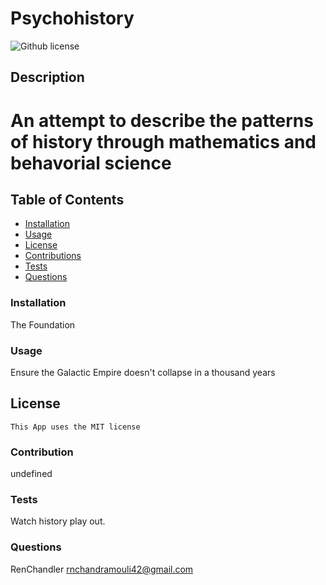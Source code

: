 # Psychohistory

  ![Github license](https://img.shields.io/badge/license-MIT-red.svg) 

  ## Description
  # An attempt to describe the patterns of history through mathematics and behavorial science

  ## Table of Contents
  * [Installation](#installation)
  * [Usage](#usage)
  * [License](#license)
  * [Contributions](#contribution)
  * [Tests](#tests)
  * [Questions](#questions)
  
  ### Installation
  The Foundation 
  ### Usage
  Ensure the Galactic Empire doesn't collapse in a thousand years

  ## License 
    This App uses the MIT license
  
  ### Contribution
  undefined
  ### Tests
  Watch history play out.
  ### Questions
  RenChandler
  rnchandramouli42@gmail.com
  